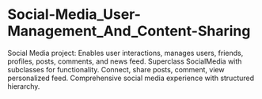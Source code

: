# Social-Media_User-Management_And_Content-Sharing
Social Media project: Enables user interactions, manages users, friends, profiles, posts, comments, and news feed. Superclass SocialMedia with subclasses for functionality. Connect, share posts, comment, view personalized feed. Comprehensive social media experience with structured hierarchy.
